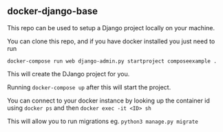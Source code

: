 ## docker-django-base

This repo can be used to setup a Django project locally on your machine.

You can clone this repo, and if you have docker installed you just need to run

```
docker-compose run web django-admin.py startproject composeexample .

```

This will create the DJango project for you.

Running `docker-compose up` after this will start the project.

You can connect to your docker instance by looking up the container id using `docker ps` and then `docker exec -it <ID> sh`

This will allow you to run migrations eg. `python3 manage.py migrate`

